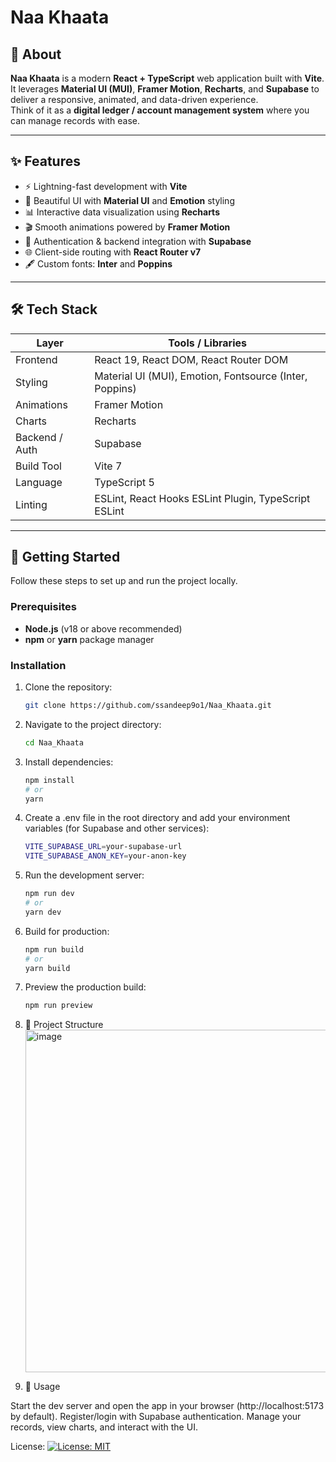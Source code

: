 # Naa Khaata

## 📌 About

**Naa Khaata** is a modern **React + TypeScript** web application built with **Vite**.  
It leverages **Material UI (MUI)**, **Framer Motion**, **Recharts**, and **Supabase** to deliver a responsive, animated, and data-driven experience.  
Think of it as a **digital ledger / account management system** where you can manage records with ease.

---

## ✨ Features

- ⚡ Lightning-fast development with **Vite**  
- 🎨 Beautiful UI with **Material UI** and **Emotion** styling  
- 📊 Interactive data visualization using **Recharts**  
- 🎬 Smooth animations powered by **Framer Motion**  
- 🔑 Authentication & backend integration with **Supabase**  
- 🌐 Client-side routing with **React Router v7**  
- 🖋 Custom fonts: **Inter** and **Poppins**  

---

## 🛠 Tech Stack

| Layer | Tools / Libraries |
|-------|-------------------|
| Frontend | React 19, React DOM, React Router DOM |
| Styling | Material UI (MUI), Emotion, Fontsource (Inter, Poppins) |
| Animations | Framer Motion |
| Charts | Recharts |
| Backend / Auth | Supabase |
| Build Tool | Vite 7 |
| Language | TypeScript 5 |
| Linting | ESLint, React Hooks ESLint Plugin, TypeScript ESLint |

---

## 🚀 Getting Started

Follow these steps to set up and run the project locally.

### Prerequisites

- **Node.js** (v18 or above recommended)  
- **npm** or **yarn** package manager  

### Installation

1. Clone the repository:
   ```bash
   git clone https://github.com/ssandeep9o1/Naa_Khaata.git
2. Navigate to the project directory:
   ```bash
   cd Naa_Khaata
3. Install dependencies:
   ```bash
   npm install
   # or
   yarn
4. Create a .env file in the root directory and add your environment variables (for Supabase and other services):
   ```bash
   VITE_SUPABASE_URL=your-supabase-url
   VITE_SUPABASE_ANON_KEY=your-anon-key

5. Run the development server:
   ```bash
   npm run dev
   # or
   yarn dev

6. Build for production:
   ```bash
   npm run build
   # or
   yarn build

7. Preview the production build:
    ```bash
    npm run preview

8. 📂 Project Structure
       <img width="1025" height="548" alt="image" src="https://github.com/user-attachments/assets/75dca842-dfff-4209-99c2-87fca9fc1fae" />


9. 📖 Usage

  Start the dev server and open the app in your browser (http://localhost:5173 by default).
  Register/login with Supabase authentication.
  Manage your records, view charts, and interact with the UI.

License: [![License: MIT](https://img.shields.io/badge/License-MIT-blue.svg)](LICENSE)





   
